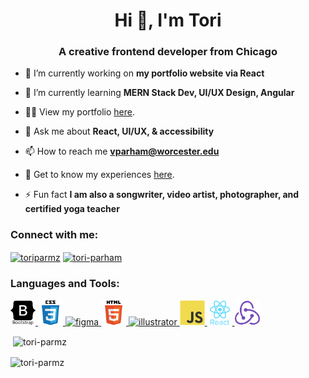 <h1 align="center">Hi 👋, I'm Tori</h1>
<h3 align="center">A creative frontend developer from Chicago</h3>

- 🔭 I’m currently working on **my portfolio website via React**

- 🌱 I’m currently learning **MERN Stack Dev, UI/UX Design, Angular**

- 👨‍💻 View my portfolio [here](https://sites.google.com/worcester.edu/tori-parham-design/home).

- 💬 Ask me about **React, UI/UX, & accessibility**

- 📫 How to reach me **vparham@worcester.edu**

- 📄 Get to know my experiences [here](https://drive.google.com/file/d/1sMeZrPWDPeeKDnuUqdCjm2Tnq6usSnIT/view?usp=sharing).

- ⚡ Fun fact **I am also a songwriter, video artist, photographer, and certified yoga teacher**

<h3 align="left">Connect with me:</h3>
<p align="left">
<a href="https://dev.to/toriparmz" target="blank"><img align="center" src="https://raw.githubusercontent.com/rahuldkjain/github-profile-readme-generator/master/src/images/icons/Social/devto.svg" alt="toriparmz" height="30" width="40" /></a>
<a href="https://linkedin.com/in/tori-parham" target="blank"><img align="center" src="https://raw.githubusercontent.com/rahuldkjain/github-profile-readme-generator/master/src/images/icons/Social/linked-in-alt.svg" alt="tori-parham" height="30" width="40" /></a>
</p>

<h3 align="left">Languages and Tools:</h3>
<p align="left"> <a href="https://getbootstrap.com" target="_blank" rel="noreferrer"> <img src="https://raw.githubusercontent.com/devicons/devicon/master/icons/bootstrap/bootstrap-plain-wordmark.svg" alt="bootstrap" width="40" height="40"/> </a> <a href="https://www.w3schools.com/css/" target="_blank" rel="noreferrer"> <img src="https://raw.githubusercontent.com/devicons/devicon/master/icons/css3/css3-original-wordmark.svg" alt="css3" width="40" height="40"/> </a> <a href="https://www.figma.com/" target="_blank" rel="noreferrer"> <img src="https://www.vectorlogo.zone/logos/figma/figma-icon.svg" alt="figma" width="40" height="40"/> </a> <a href="https://www.w3.org/html/" target="_blank" rel="noreferrer"> <img src="https://raw.githubusercontent.com/devicons/devicon/master/icons/html5/html5-original-wordmark.svg" alt="html5" width="40" height="40"/> </a> <a href="https://www.adobe.com/in/products/illustrator.html" target="_blank" rel="noreferrer"> <img src="https://www.vectorlogo.zone/logos/adobe_illustrator/adobe_illustrator-icon.svg" alt="illustrator" width="40" height="40"/> </a> <a href="https://developer.mozilla.org/en-US/docs/Web/JavaScript" target="_blank" rel="noreferrer"> <img src="https://raw.githubusercontent.com/devicons/devicon/master/icons/javascript/javascript-original.svg" alt="javascript" width="40" height="40"/> </a> <a href="https://reactjs.org/" target="_blank" rel="noreferrer"> <img src="https://raw.githubusercontent.com/devicons/devicon/master/icons/react/react-original-wordmark.svg" alt="react" width="40" height="40"/> </a> <a href="https://redux.js.org" target="_blank" rel="noreferrer"> <img src="https://raw.githubusercontent.com/devicons/devicon/master/icons/redux/redux-original.svg" alt="redux" width="40" height="40"/> </a> </p>

<p>&nbsp;<img align="center" src="https://github-readme-stats.vercel.app/api?username=tori-parmz&show_icons=true&locale=en" alt="tori-parmz" /></p>

<p><img align="center" src="https://github-readme-streak-stats.herokuapp.com/?user=tori-parmz&" alt="tori-parmz" /></p>
